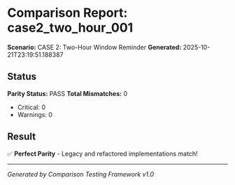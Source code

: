 # Comparison Report: case2_two_hour_001
**Scenario:** CASE 2: Two-Hour Window Reminder
**Generated:** 2025-10-21T23:19:51.188387

## Status
**Parity Status:** PASS
**Total Mismatches:** 0
  - Critical: 0
  - Warnings: 0

## Result
✅ **Perfect Parity** - Legacy and refactored implementations match!

---
*Generated by Comparison Testing Framework v1.0*
